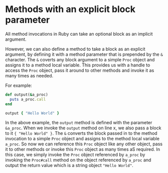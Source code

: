 # Methods with an explicit block parameter

All method invocations in Ruby can take an optional block as an implicit argument. 

However, we can also define a method to take a block as an explicit argument, by defining it with a method parameter that is prepended by the `&` character. The `&` coverts any block argument to a simple `Proc` object and assigns it to a method local variable. This provides us with a handle to access the `Proc` object, pass it around to other methods and invoke it as many times as needed.

For example:

```ruby
def output(&a_proc)
  puts a_proc.call
end

output { "Hello World" }
```

In the above example, the `output` method is defined with the parameter `&a_proc`. When we invoke the `output` method on line x, we also pass a block to it `{ "Hello World" }`. The `&` converts the block passed in to the method invocation to a simple `Proc` object and assigns to the method local variable `a_proc`. So now we can reference this `Proc` object like any other object, pass it to other methods or invoke this `Proc` object as many times aS required. In this case, we simply invoke the `Proc` object referenced by `a_proc` by invoking the `Proc#call` method on the object referenced by `a_proc` and output the return value which is a string object `"Hello World"`.
